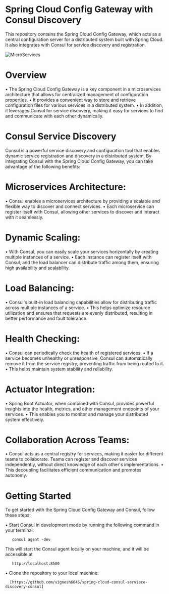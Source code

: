 # Spring Cloud Config Gateway with Consul Discovery

 This repository contains the Spring Cloud Config Gateway, which acts as a central configuration server for a distributed system built with Spring Cloud. It also                              integrates with Consul for service discovery and registration.
 
 ![MicroServices](https://github.com/vignesh6645/SpringGateway/assets/86340986/48dd90b7-cc3e-40d5-98ee-2bf8ba8cd578)
 
 # Overview
 
•	The Spring Cloud Config Gateway is a key component in a microservices architecture that allows for centralized management of configuration properties.
•	It provides a convenient way to store and retrieve configuration files for various services in a distributed system.
•	In addition, it leverages Consul for service discovery, making it easy for services to find and communicate with each other dynamically.


# Consul Service Discovery

Consul is a powerful service discovery and configuration tool that enables dynamic service registration and discovery in a distributed system. By integrating Consul with the Spring Cloud Config Gateway, you can take advantage of the following benefits:
  
  # Microservices Architecture: 
  
   •	Consul enables a microservices architecture by providing a scalable and flexible way to discover and connect services. 
   •	Each microservice can register itself with Consul, allowing other services to discover and interact with it seamlessly.
       
       
   # Dynamic Scaling:
   
   •	With Consul, you can easily scale your services horizontally by creating multiple instances of a service.
   •	Each instance can register itself with Consul, and the load balancer can distribute traffic among them, ensuring high availability and scalability.
       
   # Load Balancing: 
   
   •	Consul's built-in load balancing capabilities allow for distributing traffic across multiple instances of a service. 
   •	This helps optimize resource utilization and ensures that requests are evenly distributed, resulting in better performance and fault tolerance.

   # Health Checking: 
   
   •	Consul can periodically check the health of registered services.
   •	If a service becomes unhealthy or unresponsive, Consul can automatically remove it from the service registry, preventing traffic from being routed to           it. 
   •	This helps maintain system stability and reliability.

   # Actuator Integration:
   
   •	Spring Boot Actuator, when combined with Consul, provides powerful insights into the health, metrics, and other management endpoints of your                    services. 
   •	This enables you to monitor and manage your distributed system effectively.

   # Collaboration Across Teams:
   
   •	Consul acts as a central registry for services, making it easier for different teams to collaborate. Teams can register and discover services                  independently, without direct knowledge of each other's implementations.
   •	This decoupling facilitates efficient communication and promotes autonomy.
       
       
 # Getting Started
 
 To get started with the Spring Cloud Config Gateway and Consul, follow these steps:
 
   •	Start Consul in development mode by running the following command in your terminal:
   
       consul agent -dev
        
   This will start the Consul agent locally on your machine, and it will be accessible at
   
       http://localhost:8500  
       
   •	Clone the repository to your local machine:
   
      [https://github.com/vignesh6645/spring-cloud-consul-serviece-discovery-consul]
          
        
